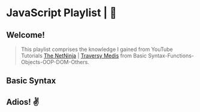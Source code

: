 # JavaScript Playlist | &#x1F4D8;

## Welcome!

> This playlist comprises the knowledge I gained from YouTube Tutorials [The NetNinja](https://www.youtube.com/channel/UCW5YeuERMmlnqo4oq8vwUpg) | [Traversy Medis](https://www.youtube.com/user/TechGuyWeb) from Basic Syntax-Functions-Objects-OOP-DOM-Others.

## Basic Syntax

## Adios! ✌
